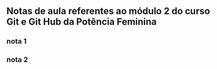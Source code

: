 ## Notas de aula referentes ao módulo 2 do curso Git e Git Hub da Potência Feminina

### nota 1

### nota 2